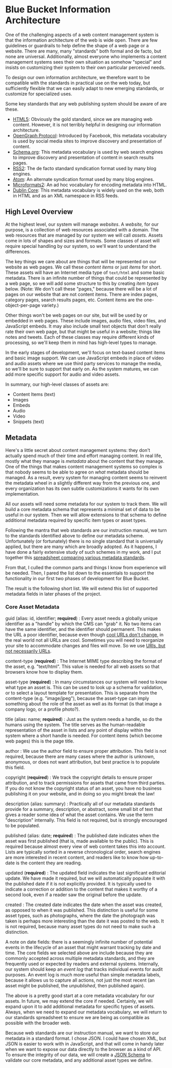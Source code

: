 # Blue Bucket Information Architecture

One of the challenging aspects of a web content management system is that the
information architecture of the web is wide open. There are few guidelines or
guardrails to help define the shape of a web page or a website. There are many,
many "standards" both formal and de facto, but none are universal. Additionally,
almost everyone who implements a content management systems sees their own
situation as somehow "special" and insists on customizing their system to their
own particular perceived needs.

To design our own information architecture, we therefore want to be compatible
with the standards in practical use on the web today, but sufficiently flexible
that we can easily adapt to new emerging standards, or customize for specialized
uses.

Some key standards that any web publishing system should be aware of are these.

* [HTML5](https://www.w3.org/TR/html5/): Obviously the gold standard, since we
  are managing web content. However, it is not terribly helpful in designing our
  information architecture.
* [OpenGraph Protocol][]: Introduced by Facebook, this metadata vocabulary is
  used by social media sites to improve discovery and presentation of content.
* [Schema.org][]: This metadata vocabulary is used by web search engines to
  improve discovery and presentation of content in search results pages.
* [RSS2][]: The de facto standard syndication format used by many blog engines.
* [Atom][]: An alternate syndication format used by many blog engines.
* [Microformats2][]: An ad hoc vocabulary for encoding metadata into HTML.
* [Dublin Core][]: This metadata vocabulary is widely used on the web, both in
  HTML and as an XML namespace in RSS feeds.

## High Level Overview

At the highest level, our system will manage *websites*. A *website,* for our
purpose, is a collection of web resources associated with a domain. The web
resources that are managed by our system we will call *assets.* Assets come in
lots of shapes and sizes and formats. Some classes of asset will require special
handling by our system, so we'll want to understand the differences.

The key things we care about are things that will be represented on our website
as web pages. We call these *content items* or just *items* for short. These
assets will have an Internet media type of `text/html` and some basic metadata.
There is an infinite number of things that could be represented by a web page,
so we will add some structure to this by creating *item types* below. (Note: We
don't call these "pages," because there will be a lot of pages on our website
that are not content items. There are index pages, category pages, search
results pages, etc. Content items are the one-object-per-page variety.)

Other things won't be web pages on our site, but will be used by or embedded in
web pages. These include images, audio files, video files, and JavaScript
embeds. It may also include small text objects that don't really rate their own
web page, but that might be useful in a website; things like notes and tweets.
Each of these classes may require different kinds of processing, so we'll keep
them in mind has high-level types to manage.

In the early stages of development, we'll focus on text-based content items and
basic image support. We can use JavaScript embeds in place of video and audio
assets where we use third party services to manage the media, so we'll be sure
to support that early on. As the system matures, we can add more specific
support for audio and video assets.

In summary, our high-level classes of assets are:

* Content Items (text)
* Images
* Embeds
* Audio
* Video
* Snippets (text)

## Metadata

Here's a little secret about content management systems: they don't actually
spend much of their time and effort managing content. In real life, mostly what
they manage is *metadata* about the content that they manage. One of the things
that makes content management systems so complex is that nobody seems to be able
to agree on *what* metadata should be managed. As a result, every system for
managing content seems to reinvent the metadata wheel in a slightly different
way from the previous one, and every organization has its own subtle
customizations it wants for its own implementation.

All our assets will need some metadata for our system to track them. We will
build a core metadata schema that represents a minimal set of data to be useful
in our system. Then we will allow extensions to that schema to define additional
metadata required by specific item types or asset types.

Following the mantra that web standards are our instruction manual, we turn to
the standards identified above to define our metadata scheme. Unfortunately (or
fortunately) there is no single standard that is universally applied, but there
are many which are broadly adopted. As it happens, I have done a fairly
extensive study of such schemes in my work, and I put together this [spreadsheet
comparing various metadata standards][].

From that, I culled the common parts and things I know from experience will be
needed. Then, I pared the list down to the essentials to support the
functionality in our first two phases of development for Blue Bucket.

The result is the following short list. We will extend this list of supported
metadata fields in later phases of the project.

### Core Asset Metadata

guid (alias: id, identifier; **required**)
: Every asset needs a globally unique identifier as a "handle" by which the CMS
  can "grab" it. No two items can have the same identifier, and the identifier
  should permanent. This makes the URL a poor identifier, because even though
  [cool URLs don't change][], in the real world not all URLs are cool. Sometimes
  you will need to reorganize your site to accommodate changes and files will
  move. So we use [URIs, but not necessarily URLs][].

content-type (**required**)
: The Internet MIME type describing the format of the asset, e.g. "text/html".
  This value is needed for all web assets so that browsers know how to display
  them.

asset-type (**required**)
: In many circumstances our system will need to know what type an asset
  is. This can be used to look up a schema for validation, or to select a 
  layout template for presentation. This is separate from the content-type (e.g.
  "image/jpeg"), because the asset-type can imply something about the role of
  the asset as well as its format (is that image a company logo, or a profile
  photo?).

title (alias: name; **required**)
: Just as the system needs a handle, so do the humans using the system. The
  title serves as the human-readable representation of the asset in lists and
  any point of display within the system where a short handle is needed. For
  content items (which become web pages) this is the page title.

author
: We use the author field to ensure proper attribution. This field is not
  required, because there are many cases where the author is unknown, anonymous,
  or does not want attribution, but best practice is to populate this field.

copyright (**required**)
: We track the copyright details to ensure proper attribution, and to track
  permissions for assets that came from third parties. If you do not know the
  copyright status of an asset, you have no business publishing it on your
  website, and in doing so you might break the law!

description (alias: summary)
: Practically all of our metadata standards provide for a summary, description,
  or abstract, some small bit of text that gives a reader some idea of what the
  asset contains. We use the term "description" internally. This field is not
  required, but is strongly encouraged to be populated.

published (alias: date; **required**)
: The published date indicates when the asset was first published (that is, made
  available to the public). This is required because almost every view of web
  content takes this into account. Lists are typically sorted in a reverse
  chronological order, search engines are more interested in recent content, and
  readers like to know how up-to-date is the content they are reading.

updated (**required**)
: The updated field indicates the last significant editorial update. We have
  made it required, but we will automatically populate it with the published
  date if it is not explicitly provided. It is typically used to indicate a
  correction or addition to the content that makes it worthy of a second look,
  even if a reader saw the original before the update.

created
: The created date indicates the date when the asset was created, as opposed to
  when it was published. This distinction is useful for some asset types, such
  as photographs, where the date the photograph was taken is perhaps more
  interesting than the date it was posted to the web. It is not required,
  because many asset types do not need to make such a distinction.

A note on date fields: there is a seemingly infinite number of potential events
in the lifecycle of an asset that might warrant tracking by date and time. The
core fields we selected above are include because they are commonly accepted
across multiple metadata standards, and they are frequently used or expected by
readers and external systems. Internally, our system should keep an *event log*
that tracks individual events for audit purposes. An event log is much more
useful than simple metadata labels, because it allows us to capture all actions,
not just the most recent (an asset might be published, the *unpublished*, then
published again).

The above is a pretty good start at a core metadata vocabulary for our assets.
In future, we may extend the core if needed. Certainly, we will expand upon it
to add additional metadata for specific types of assets.  Always, when we need
to expand our metadata vocabulary, we will return to our standards spreadsheet
to ensure we are being as compatible as possible with the broader web.

Because web standards are our instruction manual, we want to store our metadata
in a standard format. I chose JSON. I could have chosen XML, but JSON
is easier to work with in JavaScript, and that will come in handy later when we
want to expose our data directly to the browser as a kind of API. To ensure the
integrity of our data, we will create a [JSON Schema][] to validate our core
metadata, and any additional asset types we define.

[spreadsheet comparing various metadata standards]: https://docs.google.com/spreadsheets/d/1RjlgDBhFIl8uFsZPqz9pD4slwg1H_yJ6ZxApWxcD52Q/edit?usp=sharing

[Dublin Core]: http://dublincore.org/documents/dcmi-terms/
[OpenGraph Protocol]: http://ogp.me/
[Schema.org]: https://schema.org/
[RSS2]: http://www.rssboard.org/rss-specification
[Atom]: http://tools.ietf.org/html/rfc4287
[Microformats2]: http://microformats.org/wiki/microformats-2
[cool URLs don't change]: https://www.w3.org/Provider/Style/URI
[URIs, but not necessarily URLs]: https://www.w3.org/TR/uri-clarification/
[JSON Schema]: http://json-schema.org/
